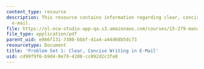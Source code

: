 ```yaml
---
content_type: resource
description: This resource contains information regarding clear, concise writing in
  e-mail.
file: https://ol-ocw-studio-app-qa.s3.amazonaws.com/courses/15-279-management-communication-for-undergraduates-fall-2012/cd99f9f6b9d48e794208cc092d2c3fe8_MIT15_279F12_pset1.pdf
file_type: application/pdf
parent_uid: e866f131-7380-bbbf-41a4-a44d68b5dc73
resourcetype: Document
title: 'Problem Set 1: Clear, Concise Writing in E-Mail'
uid: cd99f9f6-b9d4-8e79-4208-cc092d2c3fe8
---
```

